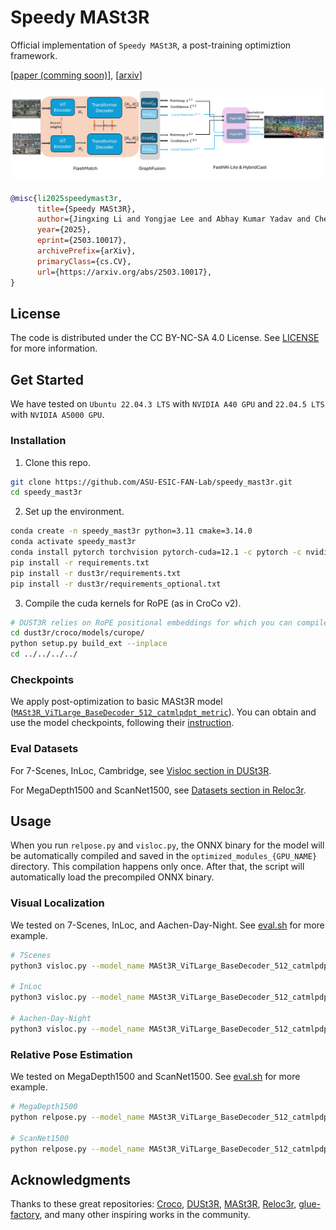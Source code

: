 # Speedy MASt3R

Official implementation of `Speedy MASt3R`, a post-training optimiztion framework.

[[paper (comming soon)](./)], [[arxiv](https://arxiv.org/abs/2503.10017)]  

<div style="background-color: white; display: inline-block; padding: 3px; margin-bottom: 10px">
  <img src="assets/speedymast3r.png" alt="High level overview of Speedy MASt3R's architecture">
</div>

```bibtex
@misc{li2025speedymast3r,
      title={Speedy MASt3R}, 
      author={Jingxing Li and Yongjae Lee and Abhay Kumar Yadav and Cheng Peng and Rama Chellappa and Deliang Fan},
      year={2025},
      eprint={2503.10017},
      archivePrefix={arXiv},
      primaryClass={cs.CV},
      url={https://arxiv.org/abs/2503.10017}, 
}
```


## License

The code is distributed under the CC BY-NC-SA 4.0 License.
See [LICENSE](LICENSE) for more information.

## Get Started

We have tested on `Ubuntu 22.04.3 LTS` with `NVIDIA A40 GPU` and `22.04.5 LTS` with `NVIDIA A5000 GPU`.

### Installation

1. Clone this repo.
```bash
git clone https://github.com/ASU-ESIC-FAN-Lab/speedy_mast3r.git
cd speedy_mast3r
```

2. Set up the environment.
```bash
conda create -n speedy_mast3r python=3.11 cmake=3.14.0
conda activate speedy_mast3r 
conda install pytorch torchvision pytorch-cuda=12.1 -c pytorch -c nvidia  # use the correct version of cuda for your system
pip install -r requirements.txt
pip install -r dust3r/requirements.txt
pip install -r dust3r/requirements_optional.txt
```

3. Compile the cuda kernels for RoPE (as in CroCo v2).
```bash
# DUST3R relies on RoPE positional embeddings for which you can compile some cuda kernels for faster runtime.
cd dust3r/croco/models/curope/
python setup.py build_ext --inplace
cd ../../../../
```

### Checkpoints

We apply post-optimization to basic MASt3R model ([`MASt3R_ViTLarge_BaseDecoder_512_catmlpdpt_metric`](https://download.europe.naverlabs.com/ComputerVision/MASt3R/MASt3R_ViTLarge_BaseDecoder_512_catmlpdpt_metric.pth)). You can obtain and use the model checkpoints, following their [instruction](https://github.com/naver/mast3r?tab=readme-ov-file#mast3r-model).

### Eval Datasets

For 7-Scenes, InLoc, Cambridge, see [Visloc section in DUSt3R](https://github.com/naver/dust3r/blob/main/dust3r_visloc/README.md#dataset-preparation).

For MegaDepth1500 and ScanNet1500, see [Datasets section in Reloc3r](https://github.com/ffrivera0/reloc3r?tab=readme-ov-file#evaluation-on-relative-camera-pose-estimation).

## Usage

When you run `relpose.py` and `visloc.py`, the ONNX binary for the model will be automatically compiled and saved in the `optimized_modules_{GPU_NAME}` directory. This compilation happens only once. After that, the script will automatically load the precompiled ONNX binary.


### Visual Localization

We tested on 7-Scenes, InLoc, and Aachen-Day-Night. See [eval.sh](./eval.sh) for more example.

```bash
# 7Scenes
python3 visloc.py --model_name MASt3R_ViTLarge_BaseDecoder_512_catmlpdpt_metric --dataset "VislocSevenScenes('/path/to/prepared/7-scenes', subscene='chess', pairsfile='APGeM-LM18_top20', topk=1)" --pixel_tol 5 --pnp_mode poselib --reprojection_error_diag_ratio 0.008 --output_dir /path/to/output/7scenes/chess/loc --use_amp --single_loop --use_tensorrt

# InLoc
python3 visloc.py --model_name MASt3R_ViTLarge_BaseDecoder_512_catmlpdpt_metric --dataset "VislocInLoc('/path/to/prepared/InLoc', pairsfile='pairs-query-netvlad40-temporal', topk=1)" --pixel_tol 5 --pnp_mode poselib --reprojection_error_diag_ratio 0.008 --output_dir /path/to/output/inloc/top1/loc --use_amp --single_loop --use_tensorrt

# Aachen-Day-Night
python3 visloc.py --model_name MASt3R_ViTLarge_BaseDecoder_512_catmlpdpt_metric --dataset "VislocAachenDayNight('/path/to/prepared/aachenv11', subscene='day', pairsfile='fire_top50', topk=1)" --pixel_tol 5 --pnp_mode poselib --reprojection_error_diag_ratio 0.008 --output_dir /path/to/output/aachen/top1/day/loc --use_amp --single_loop --use_tensorrt
```

### Relative Pose Estimation

We tested on MegaDepth1500 and ScanNet1500. See [eval.sh](./eval.sh) for more example.

```bash
# MegaDepth1500
python relpose.py --model_name MASt3R_ViTLarge_BaseDecoder_512_catmlpdpt_metric --dataset "RelPoseMegaDepth1500('/path/to/prepared/reloc3r_dataset/megadepth1500', pairsfile='megadepth_test_pairs', resolution=(512,384))" --pose_estimator cv2 --use_amp --single_loop --use_tensorrt

# ScanNet1500
python relpose.py --model_name MASt3R_ViTLarge_BaseDecoder_512_catmlpdpt_metric --dataset "RelPoseScanNet1500('/path/to/prepared/reloc3r_dataset/scannet1500', pairsfile='test', resolution=(512,384))" --pose_estimator cv2 --use_amp --single_loop --use_tensorrt
```

## Acknowledgments
Thanks to these great repositories: [Croco](https://github.com/naver/croco), [DUSt3R](https://github.com/naver/dust3r), [MASt3R](https://github.com/naver/mast3r), [Reloc3r](https://github.com/ffrivera0/reloc3r), [glue-factory](https://github.com/cvg/glue-factory), and many other inspiring works in the community.